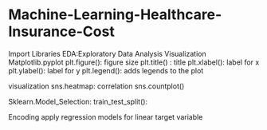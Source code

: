 # Machine-Learning-Healthcare-Insurance-Cost
Import Libraries
EDA:Exploratory Data Analysis
Visualization
Matplotlib.pyplot
plt.figure(): figure size
plt.title() : title
plt.xlabel(): label for x 
plt.ylabel(): label for y
plt.legend(): adds legends to the plot

visualization
sns.heatmap: correlation
sns.countplot()


Sklearn.Model_Selection:
train_test_split():

Encoding
apply regression models for linear target variable

